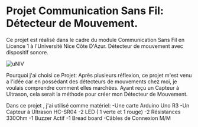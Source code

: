 # Projet Communication Sans Fil: Détecteur de Mouvement.
Ce projet est réalisé dans le cadre du module Communication Sans Fil en Licence 1 à l'Université Nice Côte D'Azur.
Détecteur de mouvement avec dispositif sonore.

![uNIV](https://github.com/leo06000/Projet_CSF/assets/126036625/32bb3416-e698-4b21-a27d-f4b111ade1ab)

Pourquoi j'ai choisi ce Projet:
Après plusieurs réflexion, ce projet m'est venu a l'idée car en possédant des détecteurs de mouvements chez moi, je voulais comprendre comment elles marchées.
Ayant reçu un Capteur à Ultrason, cela serait la méthode pour créer mon Détecteur de Mouvement.


Dans ce projet , j'ai utilisé comme matériel:
-Une carte Arduino Uno R3 
-Un Capteur à Ultrason HC-SR04
-2 LED ( 1 verte et 1 rouge)
-2 Résistances 330Ohm
-1 Buzzer Actif
-1 Bread board
-Câbles de Connexion M/M
